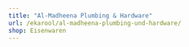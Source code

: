 ```yaml
---
title: "Al-Madheena Plumbing & Hardware"
url: /ekarool/al-madheena-plumbing-und-hardware/
shop: Eisenwaren
---
```

